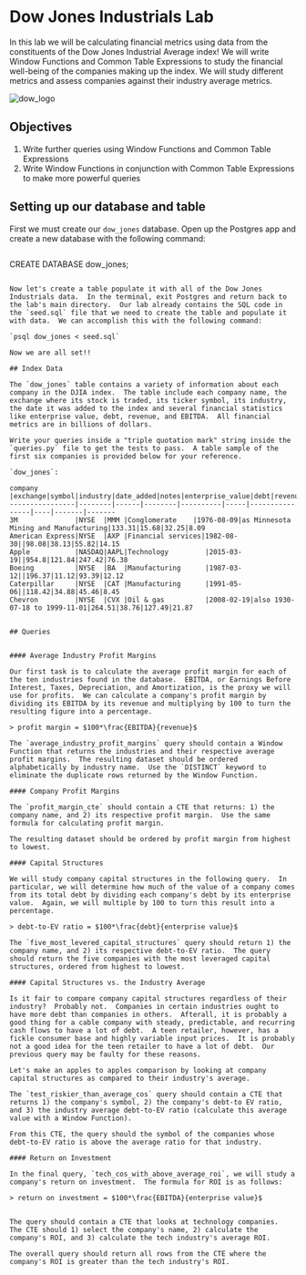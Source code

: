 
# Dow Jones Industrials Lab

In this lab we will be calculating financial metrics using data from the constituents of the Dow Jones Industrial Average index!  We will write Window Functions and Common Table Expressions to study the financial well-being of the companies making up the index.  We will study different metrics and assess companies against their industry average metrics.

![dow_logo](https://upload.wikimedia.org/wikipedia/commons/c/c8/DJIA_historical_graph_to_jul11_%28log%29.svg)

## Objectives

1.  Write further queries using Window Functions and Common Table Expressions
2.  Write Window Functions in conjunction with Common Table Expressions to make more powerful queries


## Setting up our database and table

First we must create our `dow_jones` database.  Open up the Postgres app and create a new database with the following command:

> ```sql
CREATE DATABASE dow_jones;
```

Now let's create a table populate it with all of the Dow Jones Industrials data.  In the terminal, exit Postgres and return back to the lab's main directory.  Our lab already contains the SQL code in the `seed.sql` file that we need to create the table and populate it with data.  We can accomplish this with the following command:

`psql dow_jones < seed.sql`

Now we are all set!!

## Index Data

The `dow_jones` table contains a variety of information about each company in the DJIA index.  The table include each company name, the exchange where its stock is traded, its ticker symbol, its industry, the date it was added to the index and several financial statistics like enterprise value, debt, revenue, and EBITDA.  All financial metrics are in billions of dollars.

Write your queries inside a "triple quotation mark" string inside the `queries.py` file to get the tests to pass.  A table sample of the first six companies is provided below for your reference.

`dow_jones`:

company         |exchange|symbol|industry|date_added|notes|enterprise_value|debt|revenue|ebitda 
----------------|--------|------|--------|----------|-----|----------------|----|-------|-------
3M              |NYSE  |MMM |Conglomerate    |1976-08-09|as Minnesota Mining and Manufacturing|133.31|15.68|32.25|8.09
American Express|NYSE  |AXP |Financial services|1982-08-30||98.08|38.13|55.82|14.15
Apple           |NASDAQ|AAPL|Technology         |2015-03-19||954.8|121.84|247.42|76.38
Boeing          |NYSE  |BA  |Manufacturing      |1987-03-12||196.37|11.12|93.39|12.12
Caterpillar     |NYSE  |CAT |Manufacturing      |1991-05-06||118.42|34.88|45.46|8.45
Chevron         |NYSE  |CVX |Oil & gas          |2008-02-19|also 1930-07-18 to 1999-11-01|264.51|38.76|127.49|21.87


## Queries


#### Average Industry Profit Margins

Our first task is to calculate the average profit margin for each of the ten industries found in the database.  EBITDA, or Earnings Before Interest, Taxes, Depreciation, and Amortization, is the proxy we will use for profits.  We can calculate a company's profit margin by dividing its EBITDA by its revenue and multiplying by 100 to turn the resulting figure into a percentage.

> profit margin = $100*\frac{EBITDA}{revenue}$

The `average_industry_profit_margins` query should contain a Window Function that returns the industries and their respective average profit margins.  The resulting dataset should be ordered alphabetically by industry name.  Use the `DISTINCT` keyword to eliminate the duplicate rows returned by the Window Function.

#### Company Profit Margins

The `profit_margin_cte` should contain a CTE that returns: 1) the company name, and 2) its respective profit margin.  Use the same formula for calculating profit margin.

The resulting dataset should be ordered by profit margin from highest to lowest.

#### Capital Structures

We will study company capital structures in the following query.  In particular, we will determine how much of the value of a company comes from its total debt by dividing each company's debt by its enterprise value.  Again, we will multiple by 100 to turn this result into a percentage.

> debt-to-EV ratio = $100*\frac{debt}{enterprise value}$

The `five_most_levered_capital_structures` query should return 1) the company name, and 2) its respective debt-to-EV ratio.  The query should return the five companies with the most leveraged capital structures, ordered from highest to lowest.

#### Capital Structures vs. the Industry Average

Is it fair to compare company capital structures regardless of their industry?  Probably not.  Companies in certain industries ought to have more debt than companies in others.  Afterall, it is probably a good thing for a cable company with steady, predictable, and recurring cash flows to have a lot of debt.  A teen retailer, however, has a fickle consumer base and highly variable input prices.  It is probably not a good idea for the teen retailer to have a lot of debt.  Our previous query may be faulty for these reasons.

Let's make an apples to apples comparison by looking at company capital structures as compared to their industry's average.

The `test_riskier_than_average_cos` query should contain a CTE that returns 1) the company's symbol, 2) the company's debt-to EV ratio, and 3) the industry average debt-to-EV ratio (calculate this average value with a Window Function).

From this CTE, the query should the symbol of the companies whose debt-to-EV ratio is above the average ratio for that industry.

#### Return on Investment

In the final query, `tech_cos_with_above_average_roi`, we will study a company's return on investment.  The formula for ROI is as follows:

> return on investment = $100*\frac{EBITDA}{enterprise value}$


The query should contain a CTE that looks at technology companies.  The CTE should 1) select the company's name, 2) calculate the company's ROI, and 3) calculate the tech industry's average ROI.

The overall query should return all rows from the CTE where the company's ROI is greater than the tech industry's ROI.
